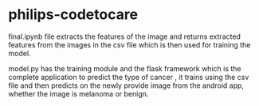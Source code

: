# philips-codetocare

final.ipynb file extracts the features of the image and returns extracted features from the images in the csv file which is then used
for training the model.


model.py has the training module and the flask framework which is the complete application to predict the type of cancer ,
it trains using the csv file and then predicts on the newly provide image from the android app, whether the image is melanoma or benign. 

